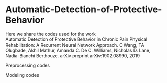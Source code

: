 # Automatic-Detection-of-Protective-Behavior

Here we share the codes used for the work  
Automatic Detection of Protective Behavior in Chronic Pain Physical Rehabilitation: A Recurrent Neural Network Approach.
C Wang, TA Olugbade, Akhil Mathur, Amanda C. De C. Williams, Nicholas D. Lane, Nadia-Bianchi Berthouze. arXiv preprint arXiv:1902.08990, 2019

Preprocessing codes  


Modeling codes

